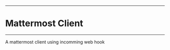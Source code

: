 --------------------------------------
# Mattermost Client
--------------------------------------

A mattermost client using incomming web hook
